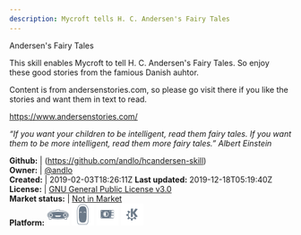 ```yaml
---
description: Mycroft tells H. C. Andersen's Fairy Tales
---
```

Andersen's Fairy Tales

This skill enables Mycroft to tell H. C. Andersen's Fairy Tales. So enjoy these good stories from the famious Danish auhtor.

Content is from andersenstories.com, so please go visit there if you like the stories and want them in text to read.

https://www.andersenstories.com/

_“If you want your children to be intelligent, read them fairy tales. If you want them to be more
intelligent, read them more fairy tales.”
Albert Einstein_

**Github:** | (https://github.com/andlo/hcandersen-skill)  
**Owner:** | [@andlo](https://github.com/andlo)  
**Created:** | 2019-02-03T18:26:11Z  **Last updated:** 2019-12-18T05:19:40Z  
**License:** | [GNU General Public License v3.0](https://api.github.com/licenses/gpl-3.0)  
**Market status:** | [Not in Market](https://market.mycroft.ai/skill/)  
**Platform:**   ![](.gitbook/assets/mark-1-icon.png)  ![](.gitbook/assets/mark-2-icon.png)  ![](.gitbook/assets/picroft-icon.png)  ![](.gitbook/assets/kde.png)   
